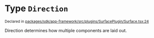 # Type `Direction`
<sub>Declared in [packages/sdk/app-framework/src/plugins/SurfacePlugin/Surface.tsx:24](https://github.com/dxos/dxos/blob/52455dba3/packages/sdk/app-framework/src/plugins/SurfacePlugin/Surface.tsx#L24)</sub>


Direction determines how multiple components are laid out.



